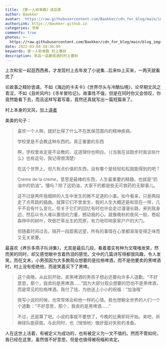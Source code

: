```yaml
---
title: 《第一人称单数》读后感
author: Baokker
avatar: 'https://raw.githubusercontent.com/Baokker/cdn_for_blog/main/img/custom/avatar.jpg'
authorLink: https://Baokker.github.io
categories: 书单
comments: true
photos: >-
  https://raw.githubusercontent.com/Baokker/cdn_for_blog/main/blog_imgs/pexels-david-radomysler-10585990.jpg
date: 2022-03-04 10:36:09
keywords: 第一人称单数 村上春树
description: 来品一品酿成酒的村上春树
---
```





上次和宝一起逛西西弗，才发现村上去年发了小说集...后来tb上买来，一两天就看完了

论故事之精妙诡谲，不如《海边的卡夫卡》《世界尽头与冷酷仙境》，论早期文风之青涩，不如《且听风吟》《寻羊冒险记》。故事性不强，但是在同时你又会惊叹，你竟然能看下去，而且这样写着写着，竟然还真就写出一篇短篇来了。

村上本身的文风，加上[译者](https://book.douban.com/subject_search?search_text=%E7%83%A8%E4%BC%8A)

美美的句子：

> 喜欢一个人啊，就好比得了什么不在医保范围内的精神疾病。
>
>学校里是不会教这种东西的。真正重要的东西
> 
> 啊，学校里肯定是不会教的，这道理你也明白。（《当我在谈跑步时我谈些什么》也有这句，我记得很清楚）
>
> 在这个世界上，但凡有点价值的东西，没有哪个是轻轻松松就能得到的吧？
>
> Creme de la creme，意思是最棒的东西，人生最重要的精髓，也就是“奶油中的奶油”。懂吗？除了这奶油，大家干的都是些无可救药的无聊事儿。
>
> 
>这不过是两件我细碎的人生中发生的微不足道的小事。如今看来，只是两段走了点弯路的插曲。就算它们不曾发生，我的人生大概还是和现在一样，几乎不会有什么变化。但关于它们的回忆有时也许会走过漫漫长路，来到我身边，然后以令人难以置信的力量，撼动我的心。就像晚秋的夜风一般，卷起森林中的树叶，吹倒芒草丛生的荒原，有力地叩响家家户户的大门。
> 
>
> 但随着时间过去，隔开一段距离远望，所有的事情在心里都渐渐变得乏味而又无关紧要。
>



最喜欢《养乐多燕子队诗集》，尤其是最后几段，看着着实有种为文噗嗤发笑，然而笑的同时，却又感觉眼中含着热泪的感觉。文中的几篇诗写得都很风趣，令人发笑。而在文末，小男孩因为大多数观众想要的是拉格啤酒，而不是他要卖的黑啤酒时，村上没有拒绝他，而是笑着买下了黑啤。

> ​	这个夜晚，从此刻开始，卖黑啤酒的男孩子想必还要向许多人道歉。“不好意思，那个，我卖的是黑啤酒……”因为大部分观众想要的恐怕不是黑啤酒，而是常见的拉格啤酒。我付了钱，为他送上小小的祝福：“加油哦”
>
> ​	我写小说的时候，也常常体会和他一样的心情。我也想朝全世界的人们一个个道歉：“不好意思，那个，我卖的是黑啤酒……”
>
> ​	不过，还是算了吧。小说的事就不要想了，今晚的比赛即将开始。来吧，祈祷球队能获胜。与此同时，也（悄悄地）做好面对失败的准备。

人在这世上活着，有被定义为成功的，也有被定义为一文不值的。然而不管如何，我已经在这里，虽然很不好意思，但是也值得被祝福和肯定。
